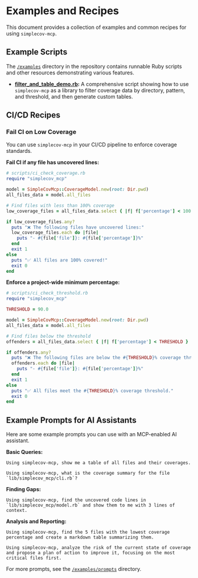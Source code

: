 # Examples and Recipes

This document provides a collection of examples and common recipes for using `simplecov-mcp`.

## Example Scripts

The [`/examples`](/examples) directory in the repository contains runnable Ruby scripts and other resources demonstrating various features.

- **[filter_and_table_demo.rb](/examples/filter_and_table_demo.rb):** A comprehensive script showing how to use `simplecov-mcp` as a library to filter coverage data by directory, pattern, and threshold, and then generate custom tables.

## CI/CD Recipes

### Fail CI on Low Coverage

You can use `simplecov-mcp` in your CI/CD pipeline to enforce coverage standards.

**Fail CI if any file has uncovered lines:**

```ruby
# scripts/ci_check_coverage.rb
require "simplecov_mcp"

model = SimpleCovMcp::CoverageModel.new(root: Dir.pwd)
all_files_data = model.all_files

# Find files with less than 100% coverage
low_coverage_files = all_files_data.select { |f| f['percentage'] < 100.0 }

if low_coverage_files.any?
  puts "❌ The following files have uncovered lines:"
  low_coverage_files.each do |file|
    puts "- #{file['file']}: #{file['percentage']}%"
  end
  exit 1
else
  puts "✅ All files are 100% covered!"
  exit 0
end
```

**Enforce a project-wide minimum percentage:**

```ruby
# scripts/ci_check_threshold.rb
require "simplecov_mcp"

THRESHOLD = 90.0

model = SimpleCovMcp::CoverageModel.new(root: Dir.pwd)
all_files_data = model.all_files

# Find files below the threshold
offenders = all_files_data.select { |f| f['percentage'] < THRESHOLD }

if offenders.any?
  puts "❌ The following files are below the #{THRESHOLD}% coverage threshold:"
  offenders.each do |file|
    puts "- #{file['file']}: #{file['percentage']}%"
  end
  exit 1
else
  puts "✅ All files meet the #{THRESHOLD}% coverage threshold."
  exit 0
end
```

## Example Prompts for AI Assistants

Here are some example prompts you can use with an MCP-enabled AI assistant.

**Basic Queries:**
```
Using simplecov-mcp, show me a table of all files and their coverages.
```

```
Using simplecov-mcp, what is the coverage summary for the file `lib/simplecov_mcp/cli.rb`?
```

**Finding Gaps:**
```
Using simplecov-mcp, find the uncovered code lines in `lib/simplecov_mcp/model.rb` and show them to me with 3 lines of context.
```

**Analysis and Reporting:**
```
Using simplecov-mcp, find the 5 files with the lowest coverage percentage and create a markdown table summarizing them.
```

```
Using simplecov-mcp, analyze the risk of the current state of coverage and propose a plan of action to improve it, focusing on the most critical files first.
```

For more prompts, see the [`/examples/prompts`](/examples/prompts) directory.
